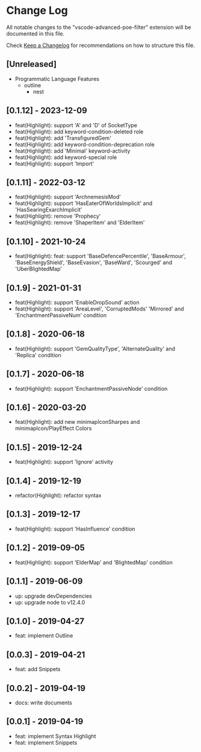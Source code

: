# Change Log

All notable changes to the "vscode-advanced-poe-filter" extension will be documented in this file.

Check [Keep a Changelog](http://keepachangelog.com/) for recommendations on how to structure this file.

## [Unreleased]

- Programmatic Language Features
    - outline
        - nest

## [0.1.12] - 2023-12-09

- feat(Highlight): support 'A' and 'D' of SocketType
- feat(Highlight): add keyword-condition-deleted role
- feat(Highlight): add 'TransfiguredGem'
- feat(Highlight): add keyword-condition-deprecation role
- feat(Highlight): add 'Minimal' keyword-activity
- feat(Highlight): add keyword-special role
- feat(Highlight): support 'Import'

## [0.1.11] - 2022-03-12

- feat(Highlight): support 'ArchnemesisMod'
- feat(Highlight): support 'HasEaterOfWorldsImplicit' and 'HasSearingExarchImplicit'
- feat(Highlight): remove 'Prophecy'
- feat(Highlight): remove 'ShaperItem' and 'ElderItem'

## [0.1.10] - 2021-10-24

- feat(Highlight): feat: support 'BaseDefencePercentile', 'BaseArmour', 'BaseEnergyShield', 'BaseEvasion', 'BaseWard', 'Scourged' and 'UberBlightedMap'

## [0.1.9] - 2021-01-31

- feat(Highlight): support 'EnableDropSound' action
- feat(Highlight): support 'AreaLevel', 'CorruptedMods' 'Mirrored' and 'EnchantmentPassiveNum' condition

## [0.1.8] - 2020-06-18

- feat(Highlight): support 'GemQualityType', 'AlternateQuality' and 'Replica' condition

## [0.1.7] - 2020-06-18

- feat(Highlight): support 'EnchantmentPassiveNode' condition

## [0.1.6] - 2020-03-20

- feat(Highlight): add new minimapIconSharpes and minimapIcon/PlayEffect Colors

## [0.1.5] - 2019-12-24

- feat(Highlight): support 'Ignore' activity

## [0.1.4] - 2019-12-19

- refactor(Highlight): refactor syntax

## [0.1.3] - 2019-12-17

- feat(Highlight): support 'HasInfluence' condition

## [0.1.2] - 2019-09-05

- feat(Highlight): support 'ElderMap' and 'BlightedMap' condition

## [0.1.1] - 2019-06-09

- up: upgrade devDependencies
- up: upgrade node to v12.4.0

## [0.1.0] - 2019-04-27

- feat: implement Outline

## [0.0.3] - 2019-04-21

- feat: add Snippets

## [0.0.2] - 2019-04-19

- docs: write documents

## [0.0.1] - 2019-04-19

- feat: implement Syntax Highlight
- feat: implement Snippets
